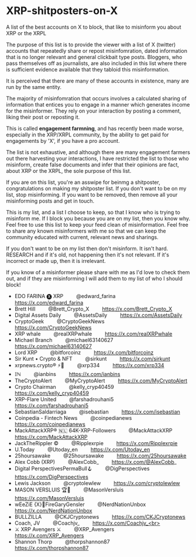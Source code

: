 # XRP-shitposters-on-X
A list of the best accounts on X to block, that like to misinform you about XRP or the XRPL


The purpose of this list is to provide the viewer with a list of X (twitter) accounts that repeatedly share or repost misinfomration, dated information that is no longer relevant and general clickbait type posts. Bloggers, who pass themselves off as journalists,
are also included in this list where there is sufficient evidence available that they tabloid this misinformation.

It is perceived that there are many of these accounts in existence, many are run by the same entity.

The majority of misinfomration that occurs involves a calculated sharing of information that entices you to engage in a manner which generates income for the misinformer. They rely on your interaction by posting a comment, liking their post or reposting it. 

This is called **engagement farmning**, and has recently been made worse, especially in the XRP/XRPL community, by the ability to get paid for engagements by 'X', if you have a pro account.

The list is not exhaustive, and although there are many engagement farmers out there harvesting your interactions, I have restricted the list to those who misinform, create false documents and infer that their opinions are fact, about XRP or the XRPL, the sole purpose of this list. 

If you are on this list, you're an asswipe for beinmg a shitposter, congratulations on making my shitposter list. If you don't want to be on my list, stop misinforming. If you want to be removed, then remove all your misinforming posts and get in touch.

This is my list, and a list I choose to keep, so that I know who is trying to misinform me. If I block you because you are on my list, then you know why. Feel free to use this list to keep your feed clean of misinformation. Feel free to share any known misinformers with me so that we can keep the community educated with current, relevant news and sharings.

If you don't want to be on my list then don't misinform. It isn't hard. RESEARCH and if it's old, not happening then it's not relevant. If it's incorrect or made up, then it is irrelevant.

If you know of a misinformer please share with me as I'd love to check them out, and if they are misinforming I will add them to my list of who I should block!



* EDO FARINA 🅧 XRP &nbsp; &nbsp; &nbsp; &nbsp;  @edward_farina  &nbsp; &nbsp; &nbsp; &nbsp;  https://x.com/edward_farina <br>
* Brett Hill &nbsp; &nbsp; &nbsp; &nbsp;  @Brett_Crypto_X  &nbsp; &nbsp; &nbsp; &nbsp;  https://x.com/Brett_Crypto_X <br>
* Digital Assets Daily &nbsp; &nbsp; &nbsp; &nbsp;  @AssetsDaily &nbsp; &nbsp; &nbsp; &nbsp; https://x.com/AssetsDaily <br>
* CryptoGeek &nbsp; &nbsp; &nbsp; &nbsp; @CryptoGeekNews &nbsp; &nbsp; &nbsp; &nbsp; https://x.com/CryptoGeekNews <br>
* XRP whale &nbsp; &nbsp; &nbsp; &nbsp;  @realXRPwhale &nbsp; &nbsp; &nbsp; &nbsp; https://x.com/realXRPwhale <br>
* Michael Branch &nbsp; &nbsp; &nbsp; &nbsp; @michael63140627 &nbsp; &nbsp; &nbsp; &nbsp; https://x.com/michael63140627 <br>
* Lord XRP &nbsp; &nbsp; &nbsp; &nbsp; @bitforcoinz &nbsp; &nbsp; &nbsp; &nbsp; https://x.com/bitforcoinz <br>
* Sir Kunt • Crypto & NFT &nbsp; &nbsp; &nbsp; &nbsp; @sirkunt &nbsp; &nbsp; &nbsp; &nbsp; https://x.com/sirkunt <br>
* xrpnews.crypto® ⚡️🐺 &nbsp; &nbsp; &nbsp; &nbsp; @xrp334 &nbsp; &nbsp; &nbsp; &nbsp; https://x.com/xrp334 <br>
* 𝕀ℕ &nbsp; &nbsp; &nbsp; &nbsp; @ianbins &nbsp; &nbsp; &nbsp; &nbsp; https://x.com/ianbins <br>
* TheCryptoAlert &nbsp; &nbsp; &nbsp; &nbsp; @MyCryptoAlert &nbsp; &nbsp; &nbsp; &nbsp; https://x.com/MyCryptoAlert <br>
* Crypto Chairman &nbsp; &nbsp; &nbsp; &nbsp; @kelly_cryp40459 &nbsp; &nbsp; &nbsp; &nbsp; https://x.com/kelly_cryp40459 <br>
* XRP-Flare United &nbsp; &nbsp; &nbsp; &nbsp; @farshadrouhani5 &nbsp; &nbsp; &nbsp; &nbsp; https://x.com/farshadrouhani5 <br>
* SebastianSaldarriaga &nbsp; &nbsp; &nbsp; &nbsp; @isebastian &nbsp; &nbsp; &nbsp; &nbsp; https://x.com/isebastian <br>
* Coinpedia - Fintech News &nbsp; &nbsp; &nbsp; &nbsp; @coinpedianews &nbsp; &nbsp; &nbsp; &nbsp; https://x.com/coinpedianews <br>
* MackAttackXRP® 🇳🇱 64K-XRP-Followers &nbsp; &nbsp; &nbsp; &nbsp; @MackAttackXRP &nbsp; &nbsp; &nbsp; &nbsp; https://x.com/MackAttackXRP <br>
* JackTheRippler ©️ &nbsp; &nbsp; &nbsp; &nbsp; @Ripplexrpie &nbsp; &nbsp; &nbsp; &nbsp; https://x.com/Ripplexrpie <br>
* U.Today &nbsp; &nbsp; &nbsp; &nbsp; @Utoday_en &nbsp; &nbsp; &nbsp; &nbsp; https://x.com/Utoday_en <br>
* 25hoursawake &nbsp; &nbsp; &nbsp; &nbsp; @25hoursawake &nbsp; &nbsp; &nbsp; &nbsp; https://x.com/25hoursawake <br>
* Alex Cobb (XRP) &nbsp; &nbsp; &nbsp; &nbsp; @AlexCobb_ &nbsp; &nbsp; &nbsp; &nbsp; https://x.com/@AlexCobb_ <br>
* Digital PerspectivesPermaBull🪝 &nbsp; &nbsp; &nbsp; &nbsp; @DigPerspectives &nbsp; &nbsp; &nbsp; &nbsp; https://x.com/DigPerspectives <br>
* Lewis Jackson &nbsp; &nbsp; &nbsp; &nbsp; @cryptolewlew &nbsp; &nbsp; &nbsp; &nbsp; https://x.com/cryptolewlew <br>
* MASON VERSLUIS 🏆🔮 &nbsp; &nbsp; &nbsp; &nbsp; @MasonVersluis &nbsp; &nbsp; &nbsp; &nbsp; https://x.com/MasonVersluis <br>
* wEeZiE {X}💭FireGaryGensler &nbsp; &nbsp; &nbsp; &nbsp; @NerdNationUnbox &nbsp; &nbsp; &nbsp; &nbsp; https://x.com/NerdNationUnbox<br>
* BULLZILLA &nbsp; &nbsp; &nbsp; &nbsp; @CKJCryptonews &nbsp; &nbsp; &nbsp; &nbsp; https://x.com/CKJCryptonews<br>
* Coach, JV &nbsp; &nbsp; &nbsp; &nbsp; @Coachjv_ &nbsp; &nbsp; &nbsp; &nbsp; https://x.com/Coachjv_<br>
* ⚔️ XRP Avengers ⚔️ &nbsp; &nbsp; &nbsp; &nbsp; @XRP_Avengers &nbsp; &nbsp; &nbsp; &nbsp; https://x.com/XRP_Avengers<br>
* Shannon Thorp &nbsp; &nbsp; &nbsp; &nbsp; @thorpshannon87 &nbsp; &nbsp; &nbsp; &nbsp; https://x.com/thorpshannon87<br>
